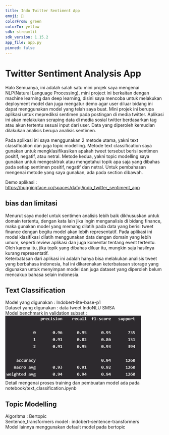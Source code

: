 ```yaml
---
title: Indo Twitter Sentiment App
emoji: 👀
colorFrom: green
colorTo: yellow
sdk: streamlit
sdk_version: 1.15.2
app_file: app.py
pinned: false
---
```


# Twitter Sentiment Analysis App

Halo Semuanya, ini adalah salah satu mini projek saya mengenai NLP(Natural Language Processing), mini project ini berkaitan dengan machine learning dan deep learning, disini saya mencoba untuk melakukan deployment model dan juga mengatur demo agar user diluar bidang ini dapat menggunakan model yang telah saya buat.
Mini projek ini berupa aplikasi untuk meprediksi sentimen pada postingan di media twitter. Aplikasi ini akan melakukan scraping data di media sosial twitter berdasarkan tag atau akun tertentu sesuai input dari user. Data yang diperoleh kemudian dilakukan analisis berupa analisis sentimen. 

Pada aplikasi ini saya menggunakan 2 metode utama, yakni text classification dan juga topic modelling. Metode text classification saya gunakan untuk mengklasifikasikan apakah tweet tersebut berisi sentimen positif, negatif, atau netral. Metode kedua, yakni topic modelling saya gunakan untuk mengesktrak atau mengetahui topik apa saja yang dibahas pada setiap sentimen positif, negatif dan netral. Untuk pembahasan mengenai metode yang saya gunakan, ada pada section dibawah.

Demo aplikasi : https://huggingface.co/spaces/dafqi/indo_twitter_sentiment_app 

## bias dan limitasi

Menurut saya model untuk sentimen analisis lebih baik dikhususkan untuk domain tertentu, dengan kata lain jika ingin menganalisis di bidang finance, maka gunakan model yang memang dilatih pada data yang berisi tweet finance dengan begitu model akan lebih representatif. Pada aplikasi ini model klasifikasi dilatih menggunakan data dengan domain yang lebih umum, seperti review aplikasi dan juga komentar tentang event tertentu. Oleh karena itu, jika topik yang dibahas diluar itu, mungkin saja hasilnya kurang representatif. <br>
Keterbatasan dari aplikasi ini adalah hanya bisa melakukan analisis tweet yang berbahasa indonesia, hal ini dikarenakan keterbatasan storage yang digunakan untuk menyimpan model dan juga dataset yang diperoleh belum mencakup bahasa selain indonesia.  

## Text Classification

Model yang digunakan : Indobert-lite-base-p1 <br>
Dataset yang digunakan : data tweet IndoNLU  SMSA <br> 
Model benchmark in validation subset :  <br>
<img src="assets/img/model_benchmark.png" /> <br>
Detail mengenai proses training dan pembuatan model ada pada notebook/text_classification.ipynb   

## Topic Modelling 

Algoritma : Bertopic <br>
Sentence_transformers model : indobert-sentence-transformers <br>
Model lainnya menggunakan default model pada bertopic


